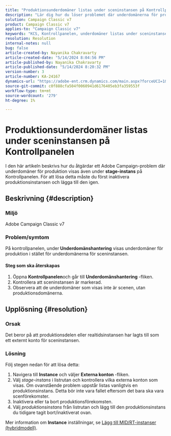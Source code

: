 ```yaml
---
title: "Produktionsunderdomäner listas under sceninstansen på Kontrollpanelen"
description: "Lär dig hur du löser problemet där underdomänerna för produktion listas under scenen på Kontrollpanelen i Adobe Campaign Classic."
solution: Campaign Classic v7
product: Campaign Classic v7
applies-to: "Campaign Classic v7"
keywords: "KCS, Kontrollpanelen, underdomäner listas under sceninstansen, Adobe Campaign Classic v7, ACC v7, underdomänhantering"
resolution: Resolution
internal-notes: null
bug: false
article-created-by: Nayanika Chakravarty
article-created-date: "5/14/2024 8:04:56 PM"
article-published-by: Nayanika Chakravarty
article-published-date: "5/14/2024 8:20:32 PM"
version-number: 3
article-number: KA-24167
dynamics-url: "https://adobe-ent.crm.dynamics.com/main.aspx?forceUCI=1&pagetype=entityrecord&etn=knowledgearticle&id=7bb1d736-2d12-ef11-9f8a-6045bd026dc7"
source-git-commit: c0f888cfa504f0060941d6176405eb3fa359553f
workflow-type: tm+mt
source-wordcount: '279'
ht-degree: 1%

---
```


# Produktionsunderdomäner listas under sceninstansen på Kontrollpanelen


I den här artikeln beskrivs hur du åtgärdar ett Adobe Campaign-problem där underdomäner för produktion visas även under <b>stage-instans</b> på Kontrollpanelen. För att lösa detta måste du först inaktivera produktionsinstansen och lägga till den igen.

## Beskrivning {#description}


### <b>Miljö</b>

Adobe Campaign Classic v7

### <b>Problem/symtom</b>

På kontrollpanelen, under<b> Underdomänshantering</b> visas underdomäner för produktion i stället för underdomänerna för sceninstansen.

#### <b>Steg som ska återskapas</b>

1. Öppna <b>Kontrollpanelen</b>och går till <b>Underdomänshantering </b>-fliken.
2. Kontrollera att sceninstansen är markerad.
3. Observera att de underdomäner som visas inte är scenen, utan produktionsdomänerna.



## Upplösning {#resolution}


### Orsak

Det beror på att produktionsdelen eller realtidsinstansen har lagts till som ett externt konto för sceninstansen.

### Lösning

Följ stegen nedan för att lösa detta:

1. Navigera till <b>Instance</b> och väljer <b>Externa konton </b>-fliken.
2. Välj *stage-instans* i listrutan och kontrollera vilka externa konton som visas. Om ovanstående problem uppstår listas vanligtvis en produktionsinstans. Detta bör inte vara fallet eftersom det bara ska vara scenförekomster.
3. Inaktivera eller ta bort produktionsförekomsten.
4. Välj *produktionsinstans* från listrutan och lägg till den produktionsinstans du tidigare tagit bort/inaktiverat ovan.


Mer information om <b>Instance</b> inställningar, se [Lägg till MID/RT-instanser (hybridmodell)](https://experienceleague.adobe.com/en/docs/control-panel/using/instances-settings/external-accounts#add).
